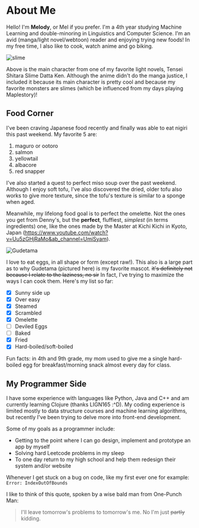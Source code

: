 # About Me
Hello! I'm **Melody**, or Mel if you prefer. I'm a 4th year studying Machine Learning and double-minoring in Linguistics and Computer Science. 
I'm an avid (manga/light novel/webtoon) reader and enjoying trying new foods! In my free time, I also like to cook, watch anime and go biking.

![slime](https://static.wikia.nocookie.net/vsbattles/images/e/e5/TSSDK_Rimuru_%28Slime%29.png/revision/latest?cb=20181031030246) 

Above is the main character from one of my favorite light novels, Tensei Shitara Slime Datta Ken. Although the anime didn't do the manga justice, I included it because its main character is pretty cool and because my favorite monsters are slimes (which be influenced from my days playing Maplestory)! 
 
## Food Corner
I've been craving Japanese food recently and finally was able to eat nigiri this past weekend. My favorite 5 are:
1. maguro or ootoro
2. salmon
3. yellowtail
4. albacore
5. red snapper

I've also started a quest to perfect miso soup over the past weekend. Although I enjoy soft tofu, I've also discovered the dried, older tofu also works to give more texture, since the tofu's texture is similar to a sponge when aged. 

Meanwhile, my lifelong food goal is to perfect the omelette. Not the ones you get from Denny's, but the __perfect__, fluffiest, _simplest_ (in terms ingredients) one, like the ones made by the Master at Kichi Kichi in Kyoto, Japan (https://www.youtube.com/watch?v=Uu5zGHjRaMo&ab_channel=UmiSyam). 

![Gudetama](https://media.tenor.com/images/533d177b0f3b71139c7f89cbe8e36808/tenor.gif)

I love to eat eggs, in all shape or form (except raw!). This also is a large part as to why Gudetama (pictured here) is my favorite mascot. ~~it's definitely not because I relate to the laziness, no sir~~ In fact, I've trying to maximize the ways I can cook them. Here's my list so far: 
- [x] Sunny side up
- [x] Over easy
- [x] Steamed
- [x] Scrambled
- [x] Omelette
- [ ] Deviled Eggs
- [ ] Baked
- [x] Fried
- [x] Hard-boiled/soft-boiled

Fun facts: in 4th and 9th grade, my mom used to give me a single hard-boiled egg for breakfast/morning snack almost every day for class.

## My Programmer Side
I have some experience with languages like Python, Java and C++ and am currently learning Clojure (thanks LIGN165 :^D). My coding experience is limited mostly to data structure courses and machine learning algorithms, but recently I've been trying to delve more into front-end development. 

Some of my goals as a programmer include: 
- Getting to the point where I can go design, implement and prototype an app by myself
- Solving hard Leetcode problems in my sleep 
- To one day return to my high school and help them redesign their system and/or website

Whenever I get stuck on a bug on code, like my first ever one for example:   
``` Error: IndexOutOfBounds ```

I like to think of this quote, spoken by a wise bald man from One-Punch Man: 
> I'll leave tomorrow's problems to tomorrow's me. 
No I'm just ~~partly~~ kidding. 
